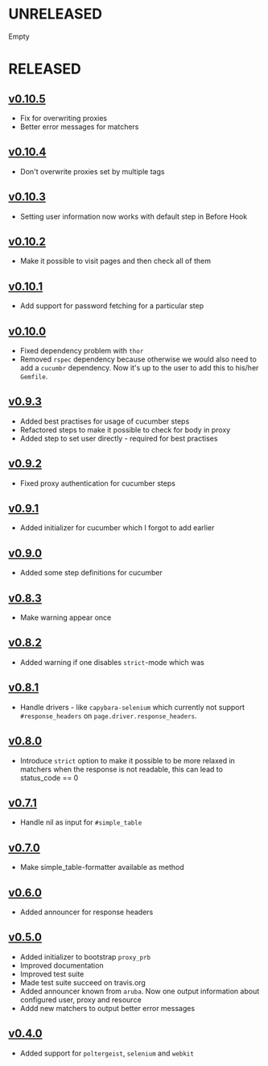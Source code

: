 #  UNRELEASED

Empty

# RELEASED

## [v0.10.5](https://github.com/fedux-org/proxy_rb/compare/v0.10.5...v0.10.5)

* Fix for overwriting proxies
* Better error messages for matchers

## [v0.10.4](https://github.com/fedux-org/proxy_rb/compare/v0.10.3...v0.10.4)

* Don't overwrite proxies set by multiple tags

## [v0.10.3](https://github.com/fedux-org/proxy_rb/compare/v0.10.2...v0.10.3)

* Setting user information now works with default step in Before Hook

## [v0.10.2](https://github.com/fedux-org/proxy_rb/compare/v0.10.1...v0.10.2)

* Make it possible to visit pages and then check all of them

## [v0.10.1](https://github.com/fedux-org/proxy_rb/compare/v0.10.0...v0.10.1)

* Add support for password fetching for a particular step

## [v0.10.0](https://github.com/fedux-org/proxy_rb/compare/v0.9.3...v0.10.0)

* Fixed dependency problem with `thor`
* Removed `rspec` dependency because otherwise we would also need to add a
  `cucumbr` dependency. Now it's up to the user to add this to his/her
  `Gemfile`.

## [v0.9.3](https://github.com/fedux-org/proxy_rb/compare/v0.9.2...v0.9.3)

* Added best practises for usage of cucumber steps
* Refactored steps to make it possible to check for body in proxy
* Added step to set user directly - required for best practises

## [v0.9.2](https://github.com/fedux-org/proxy_rb/compare/v0.9.1...v0.9.2)

* Fixed proxy authentication for cucumber steps

## [v0.9.1](https://github.com/fedux-org/proxy_rb/compare/v0.9.0...v0.9.1)

* Added initializer for cucumber which I forgot to add earlier

## [v0.9.0](https://github.com/fedux-org/proxy_rb/compare/v0.8.3...v0.9.0)

* Added some step definitions for cucumber

## [v0.8.3](https://github.com/fedux-org/proxy_rb/compare/v0.8.2...v0.8.3)

* Make warning appear once

## [v0.8.2](https://github.com/fedux-org/proxy_rb/compare/v0.8.1...v0.8.2)

* Added warning if one disables `strict`-mode which was 

## [v0.8.1](https://github.com/fedux-org/proxy_rb/compare/v0.8.0...v0.8.1)

* Handle drivers - like `capybara-selenium` which currently not support
  `#response_headers` on `page.driver.response_headers`.

## [v0.8.0](https://github.com/fedux-org/proxy_rb/compare/v0.7.1...v0.8.0)

* Introduce `strict` option to make it possible to be more relaxed in matchers
  when the response is not readable, this can lead to status_code == 0

## [v0.7.1](https://github.com/fedux-org/proxy_rb/compare/v0.7.0...v0.7.1)

* Handle nil as input for `#simple_table`

## [v0.7.0](https://github.com/fedux-org/proxy_rb/compare/v0.6.0...v0.7.0)

* Make simple_table-formatter available as method

## [v0.6.0](https://github.com/fedux-org/proxy_rb/compare/v0.5.0...v0.6.0)

* Added announcer for response headers

## [v0.5.0](https://github.com/fedux-org/proxy_rb/compare/v0.4.0...v0.5.0)

* Added initializer to bootstrap `proxy_prb`
* Improved documentation
* Improved test suite
* Made test suite succeed on travis.org
* Added announcer known from `aruba`. Now one output information about
  configured user, proxy and resource
* Addd new matchers to output better error messages


## [v0.4.0](https://github.com/fedux-org/proxy_rb/compare/v0.1.0...v0.4.0)

* Added support for `poltergeist`, `selenium` and `webkit`
